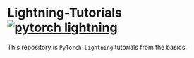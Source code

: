 # Lightning-Tutorials [![pytorch lightning](https://img.shields.io/badge/pytorch_lightning-792ee5?style=for-the-badge)](https://www.pytorchlightning.ai/)


This repository is `PyTorch-Lightning` tutorials from the basics.
